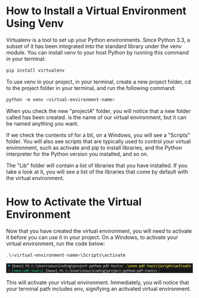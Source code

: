 # How to Install a Virtual Environment Using Venv

Virtualenv is a tool to set up your Python environments. Since Python 3.3, a subset of it has been integrated into the standard library under the venv module. You can install venv to your host Python by running this command in your terminal:

```powershell
pip install virtualenv
```

To use venv in your project, in your terminal, create a new project folder, cd to the project folder in your terminal, and run the following command:

```powershell
python -m venv <virtual-environment-name>
```

When you check the new "projectA" folder, you will notice that a new folder called <virtual-environment-name> has been created. <virtual-environment-name> is the name of our virtual environment, but it can be named anything you want.

If we check the contents of <virtual-environment-name> for a bit, on a Windows, you will see a "Scripts" folder. You will also see scripts that are typically used to control your virtual environment, such as activate and pip to install libraries, and the Python interpreter for the Python version you installed, and so on. 

The "Lib" folder will contain a list of libraries that you have installed. If you take a look at it, you will see a list of the libraries that come by default with the virtual environment.

# How to Activate the Virtual Environment

Now that you have created the virtual environment, you will need to activate it before you can use it in your project. On a Windows, to activate your virtual environment, run the code below:

```powershell
.\<virtual-environment-name>\Scripts\activate
```

![activate-virtual-env.png](./images/activate-virtual-env.png)

This will activate your virtual environment. Immediately, you will notice that your terminal path includes env, signifying an activated virtual environment.

